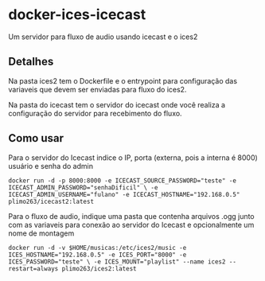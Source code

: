 # docker-ices-icecast
Um servidor para fluxo de audio usando icecast e o ices2

## Detalhes

Na pasta ices2 tem o Dockerfile e o entrypoint para configuração das variaveis 
que devem ser enviadas para fluxo do ices2.

Na pasta do icecast tem o servidor do icecast onde você realiza a configuração 
do servidor para recebimento do fluxo.

## Como usar

Para o servidor do Icecast indice o IP, porta (externa, pois a interna é 8000) usuário e senha do admin

`docker run -d -p 8000:8000 -e ICECAST_SOURCE_PASSWORD="teste" -e ICECAST_ADMIN_PASSWORD="senhaDificil" \
-e ICECAST_ADMIN_USERNAME="fulano" -e ICECAST_HOSTNAME="192.168.0.5" plimo263/icecast2:latest` 


Para o fluxo de audio, indique uma pasta que contenha arquivos .ogg junto com as variaveis para conexão
ao servidor do Icecast e opcionalmente um nome de montagem

`docker run -d -v $HOME/musicas:/etc/ices2/music -e ICES_HOSTNAME="192.168.0.5" -e ICES_PORT="8000" -e ICES_PASSWORD="teste" \
-e ICES_MOUNT="playlist" --name ices2 --restart=always plimo263/ices2:latest`


